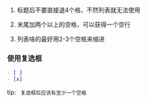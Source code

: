 1. 标题后不要直接退4个格，不然列表就无法使用

2. 末尾加两个以上的空格，可以获得一个空行

3. 列表啥的最好用2-3个空格来缩进
### 使用复选框
```markdown
- [ ] 
- [x] 
```
tip: ` 复选框后应该有至少一个空格`

